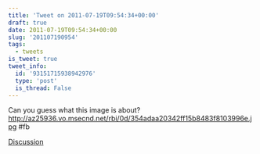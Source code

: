 ```yaml
---
title: 'Tweet on 2011-07-19T09:54:34+00:00'
draft: true
date: 2011-07-19T09:54:34+00:00
slug: '201107190954'
tags:
  - tweets
is_tweet: true
tweet_info:
  id: '93151715938942976'
  type: 'post'
  is_thread: False
---
```




Can you guess what this image is about? <http://az25936.vo.msecnd.net/rbi/0d/354adaa20342ff15b8483f8103996e.jpg> #fb

[Discussion](https://x.com/sytelus/status/93151715938942976)
